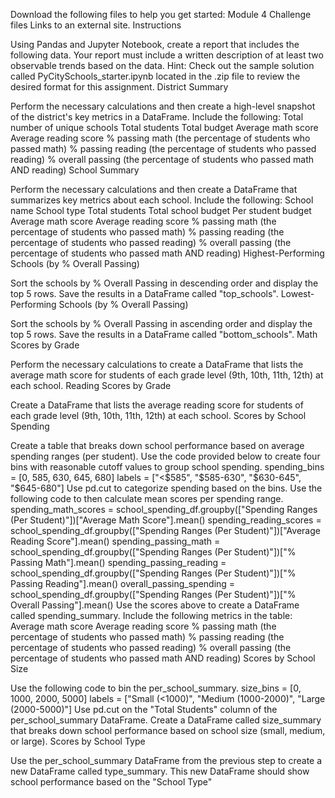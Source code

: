 Download the following files to help you get started:
Module 4 Challenge files Links to an external site.
Instructions

Using Pandas and Jupyter Notebook, create a report that includes the following data. Your report must include a written description of at least two observable trends based on the data.
Hint: Check out the sample solution called PyCitySchools_starter.ipynb located in the .zip file to review the desired format for this assignment.
District Summary

Perform the necessary calculations and then create a high-level snapshot of the district's key metrics in a DataFrame.
Include the following:
Total number of unique schools
Total students
Total budget
Average math score
Average reading score
% passing math (the percentage of students who passed math)
% passing reading (the percentage of students who passed reading)
% overall passing (the percentage of students who passed math AND reading)
School Summary

Perform the necessary calculations and then create a DataFrame that summarizes key metrics about each school.
Include the following:
School name
School type
Total students
Total school budget
Per student budget
Average math score
Average reading score
% passing math (the percentage of students who passed math)
% passing reading (the percentage of students who passed reading)
% overall passing (the percentage of students who passed math AND reading)
Highest-Performing Schools (by % Overall Passing)

Sort the schools by % Overall Passing in descending order and display the top 5 rows.
Save the results in a DataFrame called "top_schools".
Lowest-Performing Schools (by % Overall Passing)

Sort the schools by % Overall Passing in ascending order and display the top 5 rows.
Save the results in a DataFrame called "bottom_schools".
Math Scores by Grade

Perform the necessary calculations to create a DataFrame that lists the average math score for students of each grade level (9th, 10th, 11th, 12th) at each school.
Reading Scores by Grade

Create a DataFrame that lists the average reading score for students of each grade level (9th, 10th, 11th, 12th) at each school.
Scores by School Spending

Create a table that breaks down school performance based on average spending ranges (per student).
Use the code provided below to create four bins with reasonable cutoff values to group school spending.
spending_bins = [0, 585, 630, 645, 680]
labels = ["<$585", "$585-630", "$630-645", "$645-680"]
Use pd.cut to categorize spending based on the bins.
Use the following code to then calculate mean scores per spending range.
spending_math_scores = school_spending_df.groupby(["Spending Ranges (Per Student)"])["Average Math Score"].mean()
spending_reading_scores = school_spending_df.groupby(["Spending Ranges (Per Student)"])["Average Reading Score"].mean()
spending_passing_math = school_spending_df.groupby(["Spending Ranges (Per Student)"])["% Passing Math"].mean()
spending_passing_reading = school_spending_df.groupby(["Spending Ranges (Per Student)"])["% Passing Reading"].mean()
overall_passing_spending = school_spending_df.groupby(["Spending Ranges (Per Student)"])["% Overall Passing"].mean()
Use the scores above to create a DataFrame called spending_summary.
Include the following metrics in the table:
Average math score
Average reading score
% passing math (the percentage of students who passed math)
% passing reading (the percentage of students who passed reading)
% overall passing (the percentage of students who passed math AND reading)
Scores by School Size

Use the following code to bin the per_school_summary.
size_bins = [0, 1000, 2000, 5000]
labels = ["Small (<1000)", "Medium (1000-2000)", "Large (2000-5000)"]
Use pd.cut on the "Total Students" column of the per_school_summary DataFrame.
Create a DataFrame called size_summary that breaks down school performance based on school size (small, medium, or large).
Scores by School Type

Use the per_school_summary DataFrame from the previous step to create a new DataFrame called type_summary.
This new DataFrame should show school performance based on the "School Type"
